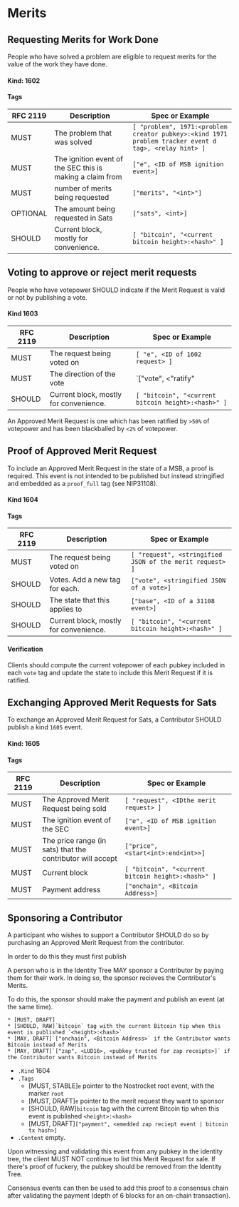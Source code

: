 # Merits

## Requesting Merits for Work Done
People who have solved a problem are eligible to request merits for the value of the work they have done.

#### Kind: 1602

#### Tags
| RFC 2119 | Description | Spec or Example |
|---|---|---|
|MUST|The problem that was solved|`[ "problem", 1971:<problem creator pubkey>:<kind 1971 problem tracker event d tag>, <relay hint> ]`|
|MUST|The ignition event of the SEC this is making a claim from|`["e", <ID of MSB ignition event>]`|
|MUST|number of merits being requested|`["merits", "<int>"]`|
|OPTIONAL|The amount being requested in Sats|`["sats", <int>]`|
| SHOULD | Current block, mostly for convenience. | `[ "bitcoin", "<current bitcoin height>:<hash>" ]` |

## Voting to approve or reject merit requests
People who have votepower SHOULD indicate if the Merit Request is valid or not by publishing a vote.

#### Kind 1603
| RFC 2119 | Description | Spec or Example |
|---|---|---|
|MUST|The request being voted on|`[ "e", <ID of 1602 request> ]`|
|MUST|The direction of the vote|`["vote", <"ratify" | "blackball">]`|
| SHOULD | Current block, mostly for convenience. | `[ "bitcoin", "<current bitcoin height>:<hash>" ]` |

An Approved Merit Request is one which has been ratified by `>50%` of votepower and has been blackballed by `<2%` of votepower.

## Proof of Approved Merit Request
To include an Approved Merit Request in the state of a MSB, a proof is required. This event is not intended to be published but instead stringified and embedded as a `proof_full` tag (see NIP31108).

#### Kind 1604
#### Tags
| RFC 2119 | Description | Spec or Example |
|---|---|---|
|MUST|The request being voted on|`[ "request", <stringified JSON of the merit request> ]`|
|SHOULD|Votes. Add a new tag for each. |`["vote", <stringified JSON of a vote>]`|
|SHOULD|The state that this applies to|`["base", <ID of a 31108 event>]`|
| SHOULD | Current block, mostly for convenience. | `[ "bitcoin", "<current bitcoin height>:<hash>" ]` |

#### Verification
Clients should compute the current votepower of each pubkey included in each `vote` tag and update the state to include this Merit Request if it is ratified.

## Exchanging Approved Merit Requests for Sats
To exchange an Approved Merit Request for Sats, a Contributor SHOULD publish a kind `1605` event.
#### Kind: 1605
#### Tags
| RFC 2119 | Description | Spec or Example |
|---|---|---|
|MUST|The Approved Merit Request being sold|`[ "request", <IDthe merit request> ]`|
|MUST|The ignition event of the SEC|`["e", <ID of MSB ignition event>]`|
|MUST|The price range (in sats) that the contributor will accept|`["price", <start<int>:end<int>>]`|
| MUST | Current block | `[ "bitcoin", "<current bitcoin height>:<hash>" ]`|
|MUST|Payment address|`["onchain", <Bitcoin Address>]`|




## Sponsoring a Contributor
A participant who wishes to support a Contributor SHOULD do so by purchasing an Approved Merit Request from the contributor.

In order to do this they must first publish 



A person who is in the Identity Tree MAY sponsor a Contributor by paying them for their work. In doing so, the sponsor recieves the Contributor's Merits.

To do this, the sponsor should make the payment and publish an event (at the same time).

	* [MUST, DRAFT] 
	* [SHOULD, RAW]`bitcoin` tag with the current Bitcoin tip when this event is published `<height>:<hash>`
	* [MAY, DRAFT]`["onchain", <Bitcoin Address>` if the Contributor wants Bitcoin instead of Merits
	* [MAY, DRAFT]`["zap", <LUD16>, <pubkey trusted for zap receipts>]` if the Contributor wants Bitcoin instead of Merits

* `.Kind` 1604
* `.Tags`
	* [MUST, STABLE]`e` pointer to the Nostrocket root event, with the marker `root`
	* [MUST, DRAFT]`e` pointer to the merit request they want to sponsor
	* [SHOULD, RAW]`bitcoin` tag with the current Bitcoin tip when this event is published `<height>:<hash>`
	* [MUST, DRAFT]`["payment", <emedded zap reciept event | bitcoin tx hash>]`
* `.Content` empty.

Upon witnessing and validating this event from any pubkey in the identity tree, the client MUST NOT continue to list this Merit Request for sale. If there's proof of fuckery, the pubkey should be removed from the Identity Tree.

Consensus events can then be used to add this proof to a consensus chain after validating the payment (depth of 6 blocks for an on-chain transaction). 

